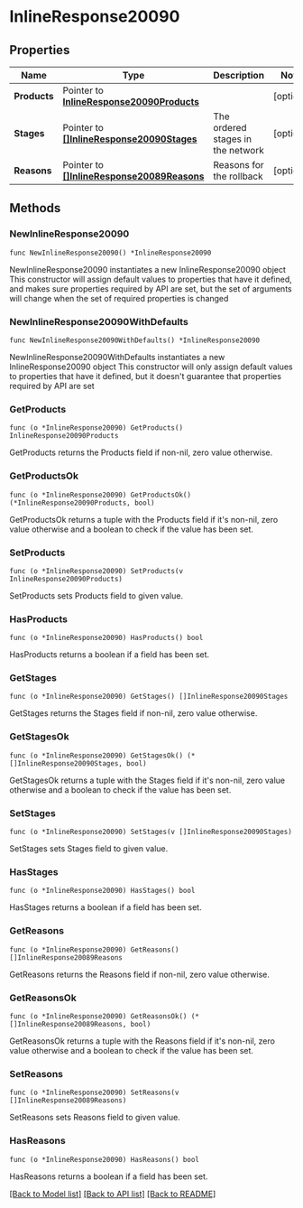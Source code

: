 # InlineResponse20090

## Properties

Name | Type | Description | Notes
------------ | ------------- | ------------- | -------------
**Products** | Pointer to [**InlineResponse20090Products**](InlineResponse20090Products.md) |  | [optional] 
**Stages** | Pointer to [**[]InlineResponse20090Stages**](InlineResponse20090Stages.md) | The ordered stages in the network | [optional] 
**Reasons** | Pointer to [**[]InlineResponse20089Reasons**](InlineResponse20089Reasons.md) | Reasons for the rollback | [optional] 

## Methods

### NewInlineResponse20090

`func NewInlineResponse20090() *InlineResponse20090`

NewInlineResponse20090 instantiates a new InlineResponse20090 object
This constructor will assign default values to properties that have it defined,
and makes sure properties required by API are set, but the set of arguments
will change when the set of required properties is changed

### NewInlineResponse20090WithDefaults

`func NewInlineResponse20090WithDefaults() *InlineResponse20090`

NewInlineResponse20090WithDefaults instantiates a new InlineResponse20090 object
This constructor will only assign default values to properties that have it defined,
but it doesn't guarantee that properties required by API are set

### GetProducts

`func (o *InlineResponse20090) GetProducts() InlineResponse20090Products`

GetProducts returns the Products field if non-nil, zero value otherwise.

### GetProductsOk

`func (o *InlineResponse20090) GetProductsOk() (*InlineResponse20090Products, bool)`

GetProductsOk returns a tuple with the Products field if it's non-nil, zero value otherwise
and a boolean to check if the value has been set.

### SetProducts

`func (o *InlineResponse20090) SetProducts(v InlineResponse20090Products)`

SetProducts sets Products field to given value.

### HasProducts

`func (o *InlineResponse20090) HasProducts() bool`

HasProducts returns a boolean if a field has been set.

### GetStages

`func (o *InlineResponse20090) GetStages() []InlineResponse20090Stages`

GetStages returns the Stages field if non-nil, zero value otherwise.

### GetStagesOk

`func (o *InlineResponse20090) GetStagesOk() (*[]InlineResponse20090Stages, bool)`

GetStagesOk returns a tuple with the Stages field if it's non-nil, zero value otherwise
and a boolean to check if the value has been set.

### SetStages

`func (o *InlineResponse20090) SetStages(v []InlineResponse20090Stages)`

SetStages sets Stages field to given value.

### HasStages

`func (o *InlineResponse20090) HasStages() bool`

HasStages returns a boolean if a field has been set.

### GetReasons

`func (o *InlineResponse20090) GetReasons() []InlineResponse20089Reasons`

GetReasons returns the Reasons field if non-nil, zero value otherwise.

### GetReasonsOk

`func (o *InlineResponse20090) GetReasonsOk() (*[]InlineResponse20089Reasons, bool)`

GetReasonsOk returns a tuple with the Reasons field if it's non-nil, zero value otherwise
and a boolean to check if the value has been set.

### SetReasons

`func (o *InlineResponse20090) SetReasons(v []InlineResponse20089Reasons)`

SetReasons sets Reasons field to given value.

### HasReasons

`func (o *InlineResponse20090) HasReasons() bool`

HasReasons returns a boolean if a field has been set.


[[Back to Model list]](../README.md#documentation-for-models) [[Back to API list]](../README.md#documentation-for-api-endpoints) [[Back to README]](../README.md)


